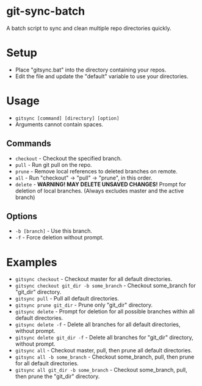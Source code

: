 # git-sync-batch
A batch script to sync and clean multiple repo directories quickly.

# Setup
- Place "gitsync.bat" into the directory containing your repos.
- Edit the file and update the "default" variable to use your directories.

# Usage
- `gitsync [command] [directory] [option]`
- Arguments cannot contain spaces.

## Commands
- `checkout` - Checkout the specified branch.
- `pull`     - Run git pull on the repo.
- `prune`    - Remove local references to deleted branches on remote.
- `all`      - Run "checkout" -> "pull" -> "prune", in this order.
- `delete`   - **WARNING! MAY DELETE UNSAVED CHANGES!** Prompt for deletion of local branches. (Always excludes master and the active branch)

## Options
- `-b [branch]` - Use this branch.
- `-f`          - Force deletion without prompt.

# Examples
- `gitsync checkout` - Checkout master for all default directories.
- `gitsync checkout git_dir -b some_branch` - Checkout some_branch for "git_dir" directory.
- `gitsync pull` - Pull all default directories.
- `gitsync prune git_dir` - Prune only "git_dir" directory.
- `gitsync delete` - Prompt for deletion for all possible branches within all default directories.
- `gitsync delete -f` - Delete all branches for all default directories, without prompt.
- `gitsync delete git_dir -f` - Delete all branches for "git_dir" directory, without prompt.
- `gitsync all` - Checkout master, pull, then prune all default directories.
- `gitsync all -b some_branch` - Checkout some_branch, pull, then prune for all default directories.
- `gitsync all git_dir -b some_branch` - Checkout some_branch, pull, then prune the "git_dir" directory.
